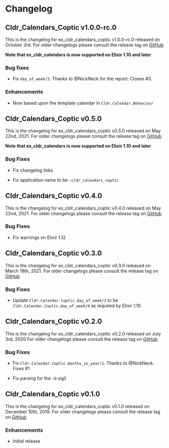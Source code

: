 # Changelog

## Cldr_Calendars_Coptic v1.0.0-rc.0

This is the changelog for ex_cldr_calendars_coptic v1.0.0-rc.0 released on October 3rd.  For older changelogs please consult the release tag on [GitHub](https://github.com/elixir-cldr/cldr_calendars_coptic/tags)

**Note that ex_cldr_calendars is now supported on Elixir 1.10 and later**

### Bug fixes

* Fix `day_of_week/3`. Thanks to @NickNeck for the report. Closes #3.

### Enhancements

* Now based upon the template calendar in `Cldr.Calendar.Behaviour`

## Cldr_Calendars_Coptic v0.5.0

This is the changelog for ex_cldr_calendars_coptic v0.5.0 released on May 22nd, 2021.  For older changelogs please consult the release tag on [GitHub](https://github.com/elixir-cldr/cldr_calendars_coptic/tags)

**Note that ex_cldr_calendars is now supported on Elixir 1.10 and later**

### Bug Fixes

* Fix changelog links

* Fix application name to be `:cldr_calendars_coptic`

## Cldr_Calendars_Coptic v0.4.0

This is the changelog for ex_cldr_calendars_coptic v0.4.0 released on May 22nd, 2021.  For older changelogs please consult the release tag on [GitHub](https://github.com/elixir-cldr/cldr_calendars_coptic/tags)

### Bug Fixes

* Fix warnings on Elixir 1.12

## Cldr_Calendars_Coptic v0.3.0

This is the changelog for ex_cldr_calendars_coptic v0.3.0 released on March 18th, 2021.  For older changelogs please consult the release tag on [GitHub](https://github.com/elixir-cldr/cldr_calendars_coptic/tags)

### Bug Fixes

* Update `Cldr.Calendar.Coptic.day_of_week/3` to be `Cldr.Calendar.Coptic.day_of_week/4` as required by Elixir 1.10.

## Cldr_Calendars_Coptic v0.2.0

This is the changelog for ex_cldr_calendars_coptic v0.2.0 released on July 3rd, 2020  For older changelogs please consult the release tag on [GitHub](https://github.com/elixir-cldr/cldr_calendars_coptic/tags)

### Bug Fixes

* Fix `Cldr.Calendar.Coptic.months_in_year/1`. Thanks to @NickNeck. Fixes #1

* Fix parsing for the `~D` sigil

## Cldr_Calendars_Coptic v0.1.0

This is the changelog for ex_cldr_calendars_coptic v0.1.0 released on December 10th, 2019.  For older changelogs please consult the release tag on [GitHub](https://github.com/elixir-cldr/cldr_calendars_coptic/tags)

### Enhancements

* Initial release


